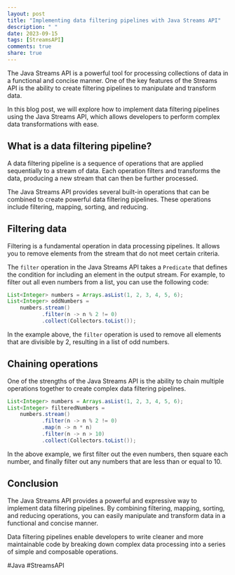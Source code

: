 ```yaml
---
layout: post
title: "Implementing data filtering pipelines with Java Streams API"
description: " "
date: 2023-09-15
tags: [StreamsAPI]
comments: true
share: true
---
```


The Java Streams API is a powerful tool for processing collections of data in a functional and concise manner. One of the key features of the Streams API is the ability to create filtering pipelines to manipulate and transform data.

In this blog post, we will explore how to implement data filtering pipelines using the Java Streams API, which allows developers to perform complex data transformations with ease.

## What is a data filtering pipeline?

A data filtering pipeline is a sequence of operations that are applied sequentially to a stream of data. Each operation filters and transforms the data, producing a new stream that can then be further processed.

The Java Streams API provides several built-in operations that can be combined to create powerful data filtering pipelines. These operations include filtering, mapping, sorting, and reducing.

## Filtering data

Filtering is a fundamental operation in data processing pipelines. It allows you to remove elements from the stream that do not meet certain criteria.

The `filter` operation in the Java Streams API takes a `Predicate` that defines the condition for including an element in the output stream. For example, to filter out all even numbers from a list, you can use the following code:

```java
List<Integer> numbers = Arrays.asList(1, 2, 3, 4, 5, 6);
List<Integer> oddNumbers = 
    numbers.stream()
           .filter(n -> n % 2 != 0)
           .collect(Collectors.toList());
```

In the example above, the `filter` operation is used to remove all elements that are divisible by 2, resulting in a list of odd numbers.

## Chaining operations

One of the strengths of the Java Streams API is the ability to chain multiple operations together to create complex data filtering pipelines.

```java
List<Integer> numbers = Arrays.asList(1, 2, 3, 4, 5, 6);
List<Integer> filteredNumbers = 
    numbers.stream()
           .filter(n -> n % 2 != 0)
           .map(n -> n * n)
           .filter(n -> n > 10)
           .collect(Collectors.toList());
```

In the above example, we first filter out the even numbers, then square each number, and finally filter out any numbers that are less than or equal to 10.

## Conclusion

The Java Streams API provides a powerful and expressive way to implement data filtering pipelines. By combining filtering, mapping, sorting, and reducing operations, you can easily manipulate and transform data in a functional and concise manner.

Data filtering pipelines enable developers to write cleaner and more maintainable code by breaking down complex data processing into a series of simple and composable operations. 

#Java #StreamsAPI